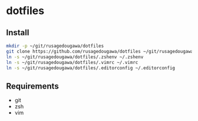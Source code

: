 dotfiles
=========

## Install

```bash
mkdir -p ~/git/rusagedougawa/dotfiles
git clone https://github.com/rusagedougawa/dotfiles ~/git/rusagedougawa/dotfiles
ln -s ~/git/rusagedougawa/dotfiles/.zshenv ~/.zshenv
ln -s ~/git/rusagedougawa/dotfiles/.vimrc ~/.vimrc
ln -s ~/git/rusagedougawa/dotfiles/.editorconfig ~/.editorconfig
```

## Requirements
- git
- zsh
- vim
